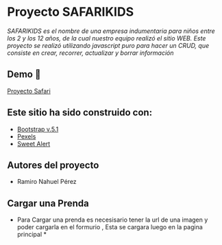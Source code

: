 # Proyecto SAFARIKIDS

*SAFARIKIDS es el nombre de una empresa indumentaria para niños entre los 2 y los 12 años, de la cual nuestro equipo realizó el sitio WEB. 
Este proyecto se realizó utilizando javascript puro para hacer un CRUD, que consiste en crear, recorrer, actualizar y borrar información*


## Demo 🧷

[Proyecto Safari](https://safarikinds.netlify.app/)


## Este sitio ha sido construido con:

- [Bootstrap v.5.1](https://getbootstrap.com/docs/5.1/getting-started/introduction/)
- [Pexels](https://www.pexels.com/es-es/)
- [Sweet Alert](https://sweetalert2.github.io/)


## Autores del proyecto

- Ramiro Nahuel Pérez

## Cargar una Prenda


* Para Cargar una prenda es necesisario tener la url de una imagen y poder cargarla en el formurio , Esta se cargara luego en la pagina principal  *






